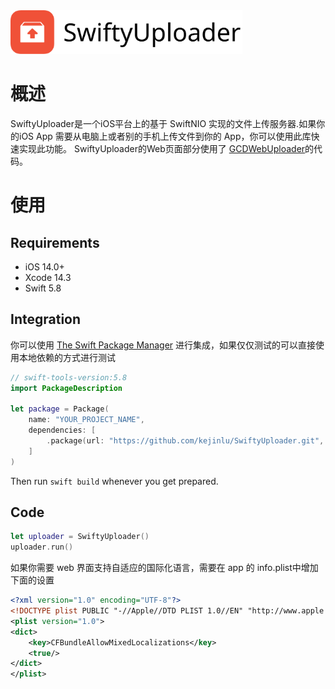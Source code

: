 <picture>
  <img src="https://raw.githubusercontent.com/kejinlu/SwiftyUploader/72fffe1c9d5363d55bf6361c206fdf24e5e4a73c/logo.svg" alt="SwiftyUploader logo" height="70">
</picture>

# 概述
SwiftyUploader是一个iOS平台上的基于 SwiftNIO 实现的文件上传服务器.如果你的iOS App 需要从电脑上或者别的手机上传文件到你的 App，你可以使用此库快速实现此功能。
SwiftyUploader的Web页面部分使用了 [GCDWebUploader](https://github.com/swisspol/GCDWebServer/tree/master/GCDWebUploader/GCDWebUploader.bundle/Contents/Resources)的代码。

# 使用

## Requirements

- iOS 14.0+
- Xcode 14.3
- Swift 5.8

## Integration
你可以使用 [The Swift Package Manager](https://swift.org/package-manager) 进行集成，如果仅仅测试的可以直接使用本地依赖的方式进行测试

```swift
// swift-tools-version:5.8
import PackageDescription

let package = Package(
    name: "YOUR_PROJECT_NAME",
    dependencies: [
        .package(url: "https://github.com/kejinlu/SwiftyUploader.git", from: "1.0.0"),
    ]
)
```
Then run `swift build` whenever you get prepared.

## Code

```swift
let uploader = SwiftyUploader()
uploader.run()
```

如果你需要 web 界面支持自适应的国际化语言，需要在 app 的 info.plist中增加下面的设置

```xml
<?xml version="1.0" encoding="UTF-8"?>
<!DOCTYPE plist PUBLIC "-//Apple//DTD PLIST 1.0//EN" "http://www.apple.com/DTDs/PropertyList-1.0.dtd">
<plist version="1.0">
<dict>
    <key>CFBundleAllowMixedLocalizations</key>
    <true/>
</dict>
</plist>
```
